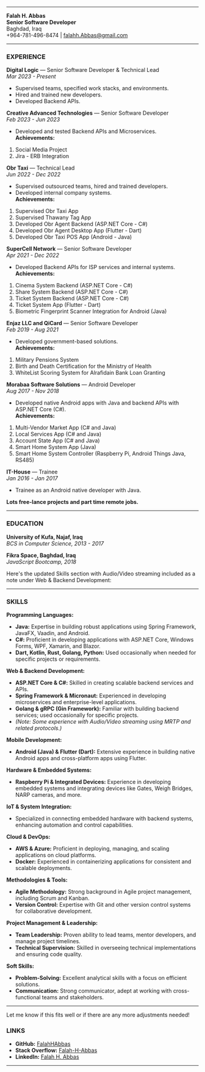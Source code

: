 
---

**Falah H. Abbas**  
**Senior Software Developer**  
Baghdad, Iraq  
+964-781-496-8474 | falahh.Abbas@gmail.com

---

### EXPERIENCE

**Digital Logic** — Senior Software Developer & Technical Lead  
*Mar 2023 - Present*

- Supervised teams, specified work stacks, and environments.
- Hired and trained new developers.
- Developed Backend APIs.

**Creative Advanced Technologies** — Senior Software Developer  
*Feb 2023 - Jun 2023*

- Developed and tested Backend APIs and Microservices.  
  **Achievements:**

1. Social Media Project
2. Jira - ERB Integration

**Obr Taxi** — Technical Lead  
*Jun 2022 - Dec 2022*

- Supervised outsourced teams, hired and trained developers.
- Developed internal company systems.  
  **Achievements:**

1. Supervised Obr Taxi App
2. Supervised Thawany Tag App
3. Developed Obr Agent Backend (ASP.NET Core - C#)
4. Developed Obr Agent Desktop App (Flutter - Dart)
5. Developed Obr Taxi POS App (Android - Java)

**SuperCell Network** — Senior Software Developer  
*Apr 2021 - Dec 2022*

- Developed Backend APIs for ISP services and internal systems.  
  **Achievements:**

1. Cinema System Backend (ASP.NET Core - C#)
2. Share System Backend (ASP.NET Core - C#)
3. Ticket System Backend (ASP.NET Core - C#)
4. Ticket System App (Flutter - Dart)
5. Biometric Fingerprint Scanner Integration for Android (Java)

**Enjaz LLC and QiCard** — Senior Software Developer  
*Feb 2019 - Aug 2021*

- Developed government-based solutions.  
  **Achievements:**

1. Military Pensions System
2. Birth and Death Certification for the Ministry of Health
3. WhiteList Scoring System for Alrafidain Bank Loan Granting

**Morabaa Software Solutions** — Android Developer  
*Aug 2017 - Nov 2018*

- Developed native Android apps with Java and backend APIs with ASP.NET Core (C#).  
  **Achievements:**

1. Multi-Vendor Market App (C# and Java)
2. Local Services App (C# and Java)
3. Account State App (C# and Java)
4. Smart Home System App (Java)
5. Smart Home System Controller (Raspberry Pi, Android Things Java, RS485)

**IT-House** — Trainee  
*Jan 2016 - Jan 2017*

- Trainee as an Android native developer with Java.

**Lots free-lance projects and part time remote jobs.** 


---

### EDUCATION

**University of Kufa, Najaf, Iraq**  
*BCS in Computer Science, 2013 - 2017*

**Fikra Space, Baghdad, Iraq**  
*JavaScript Bootcamp, 2018*

Here's the updated Skills section with Audio/Video streaming included as a note under Web & Backend Development:

---

### SKILLS

**Programming Languages:**

- **Java:** Expertise in building robust applications using Spring Framework, JavaFX, Vaadin, and Android.
- **C#:** Proficient in developing applications with ASP.NET Core, Windows Forms, WPF, Xamarin, and Blazor.
- **Dart, Kotlin, Rust, Golang, Python:** Used occasionally when needed for specific projects or requirements.

**Web & Backend Development:**

- **ASP.NET Core & C#:** Skilled in creating scalable backend services and APIs.
- **Spring Framework & Micronaut:** Experienced in developing microservices and enterprise-level applications.
- **Golang & gRPC (Gin Framework):** Familiar with building backend services; used occasionally for specific projects.
- *(Note: Some experience with Audio/Video streaming using MRTP and related protocols.)*

**Mobile Development:**

- **Android (Java) & Flutter (Dart):** Extensive experience in building native Android apps and cross-platform apps
  using Flutter.

**Hardware & Embedded Systems:**

- **Raspberry Pi & Integrated Devices:** Experience in developing embedded systems and integrating devices like Gates,
  Weigh Bridges, NARP cameras, and more.

**IoT & System Integration:**

- Specialized in connecting embedded hardware with backend systems, enhancing automation and control capabilities.

**Cloud & DevOps:**

- **AWS & Azure:** Proficient in deploying, managing, and scaling applications on cloud platforms.
- **Docker:** Experienced in containerizing applications for consistent and scalable deployments.

**Methodologies & Tools:**

- **Agile Methodology:** Strong background in Agile project management, including Scrum and Kanban.
- **Version Control:** Expertise with Git and other version control systems for collaborative development.

**Project Management & Leadership:**

- **Team Leadership:** Proven ability to lead teams, mentor developers, and manage project timelines.
- **Technical Supervision:** Skilled in overseeing technical implementations and ensuring code quality.

**Soft Skills:**

- **Problem-Solving:** Excellent analytical skills with a focus on efficient solutions.
- **Communication:** Strong communicator, adept at working with cross-functional teams and stakeholders.

---

Let me know if this fits well or if there are any more adjustments needed!

### LINKS

- **GitHub:** [FalahHAbbas](https://github.com/FalahHAbbas)
- **Stack Overflow:** [Falah-H-Abbas](https://stackoverflow.com/users/...)
- **LinkedIn:** [Falah H. Abbas](https://www.linkedin.com/in/falah-h-abbas)

---
